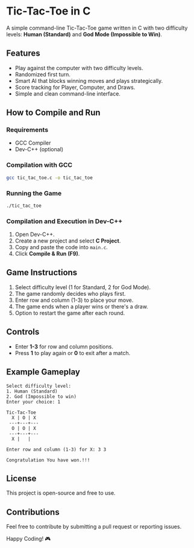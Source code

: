# Tic-Tac-Toe in C

A simple command-line Tic-Tac-Toe game written in C with two difficulty levels: **Human (Standard)** and **God Mode (Impossible to Win)**.

## Features
- Play against the computer with two difficulty levels.
- Randomized first turn.
- Smart AI that blocks winning moves and plays strategically.
- Score tracking for Player, Computer, and Draws.
- Simple and clean command-line interface.

## How to Compile and Run

### Requirements
- GCC Compiler
- Dev-C++ (optional)

### Compilation with GCC
```sh
gcc tic_tac_toe.c -o tic_tac_toe
```

### Running the Game
```sh
./tic_tac_toe
```

### Compilation and Execution in Dev-C++
1. Open Dev-C++.
2. Create a new project and select **C Project**.
3. Copy and paste the code into `main.c`.
4. Click **Compile & Run (F9)**.

## Game Instructions
1. Select difficulty level (1 for Standard, 2 for God Mode).
2. The game randomly decides who plays first.
3. Enter row and column (1-3) to place your move.
4. The game ends when a player wins or there's a draw.
5. Option to restart the game after each round.

## Controls
- Enter **1-3** for row and column positions.
- Press **1** to play again or **0** to exit after a match.

## Example Gameplay
```
Select difficulty level:
1. Human (Standard)
2. God (Impossible to win)
Enter your choice: 1

Tic-Tac-Toe
  X | O | X
 ---+---+---
  O | O | X
 ---+---+---
  X |   |  

Enter row and column (1-3) for X: 3 3

Congratulation You have won.!!!
```

## License
This project is open-source and free to use.

## Contributions
Feel free to contribute by submitting a pull request or reporting issues.

Happy Coding! 🎮


